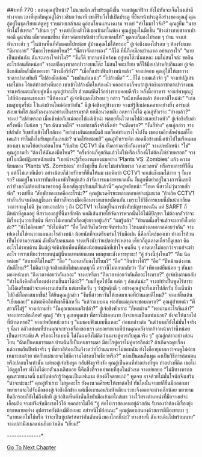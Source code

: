 ##บทที่ 770 : แต่งคุณอู๋ปีหน้า?
ไม่นานนัก
กริ่งประตูดังขึ้น
จางเย่ดูนาฬิกา ยังไม่ทันจะเจ็ดโมงเช้าดี ห่างจากเวลาที่คุยกับคุณอู๋ได้ราวสิบกว่านาที เขาก็รีบวิ่งไปเปิดประตู ที่ยืนหน้าประตูคือร่างของคุณอู๋ คุณอู๋อยู่ในชุดเรียบแต่ดูหรู รวบมวยเกล้าผม ดูอ่อนโยนแสนงดงาม
จางเย่ “ทำไมมาไวจัง?”
คุณอู๋ยิ้ม “นายหิวไม่ใช่เหรอ”
“เข้ามา ๆๆ” จางเย่เบี่ยงตัวให้เธอเข้ามาในห้อง
คุณอู๋ชูถุงในมือขึ้น “ข้างล่างขายซาลาเปาพอดี ดูน่ากิน เดี๋ยวตอนเที่ยง พี่สาวค่อยทำกับข้าวที่นายชอบให้” พูดจบก็มองไปรอบ ๆ บ้าน
จางเย่หัวเราะฮ่า ๆ “ในบ้านพื้นที่คับแคบไปหน่อย สู้บ้านคุณไม่ได้หรอก”
อู๋เจ๋อชิงมองไปรอบ ๆ ห้องรับแขก “ดีมากเลย”
“ดื่มอะไรหน่อยไหม?”
“พี่สาวจัดการเอง”
“ก็ได้ ที่นี่ก็เหมือนบ้านเธอ อย่าเกรงใจ”
“นายเป็นแฟนฉัน ฉันจะเกรงใจทำไม?”
“งั้นก็ดี ชากาแฟมีพร้อม อยู่บนโต๊ะนั่นแหละ ผมไม่สนใจล่ะ ขอกินอะไรก่อนสักหน่อย” จางเย่ถือถุงซาลาเปาวางบนโต๊ะ ไม่สนใจตะเกียบ ฃก็ใช้มือเปล่าหยิบกินเลย
อู๋เจ๋อชิงกลับตีหลังมือของเขา “ล้างมือรึยัง?”
“เมื่อกี้แปรงฟันล้างหน้าแล้ว” จางเย่ตอบ
คุณอู๋ใช้ให้เขาวางซาลาเปาลงทันที “ไปล้างมือก่อน”
“ผมกินก่อนน่า”
“ไปล้างมือ”
“…ก็ได้ ยอมแล้วจ้า ๆ”
จางเย่ปฏิเสธเธอไม่ลง ได้แต่ทำอย่างที่บอก เขาเข้าไปล้างมือในห้องน้ำ พอออกมาก็พบว่าอู๋เจ๋อชิงเอาซาลาเปาวางบนจานพร้อมตะเกียบคู่หนึ่ง คุณอู๋ทำอะไร ล้วนแต่คิดไว้อย่างรอบคอบดีจริง
หลังมื้ออาหาร
จางเย่พาคุณอู๋ไปที่ห้องนอนของเขา “นี่ห้องผม”
อู๋เจ๋อชิงมองไปรอบ ๆ กล่าว “ผนังเหลืองแล้ว ต้องทาสีใหม่ล่ะ”
“เอ่อ ผมสูบบุหรี่น่ะ ไว้แต่งบ้านใหม่ค่อยว่ากัน” มีอู๋เจ๋อชิงอยู่ข้างกาย จางเย่รู้สึกผ่อนคลายอย่างยิ่ง อารมณ์สงบแจ่มใส ล้มตัวลงนอนอย่างเป็นธรรมชาติ ยกมือนวดขมับ อดหาวไม่ได้
คุณอู๋หัวเราะ “ง่วงแล้ว?”
จางเย่ “เปล่าหรอก เมื่อเช้าพ่อกับแม่ออกไปแต่เช้าน่ะ พลอยตื่นไวตามไปด้วยเลยปวดหัว”
อู๋เจ๋อชิงรับคำครั้งหนึ่ง ยิ้มน้อย ๆ “มา ฉันนวดให้”
จางเย่ถามกึ่งจริงกึ่งเย้า “จะดีเหรอ?”
“งั้นก็ช่าง” คุณอู๋กล่าว
จางเย่สำลัก รีบขยับเข้าไปใกล้เธอ “อย่าช่างกันแบบนั้นสิ ผมก็แค่ทำเกรงใจไปงั้น เธอถามอีกสักคำผมก็โอเคแล้ว ทำไมถึงไม่รับมุกกันเลยล่ะ? นวดให้หน่อยสิ”
คุณอู๋หัวเราะคิก สอดมือข้างหนึ่งเข้าไปในเรือนผมของเขา นวดให้อย่างอ่อนโยน “กับฝ่าย CCTV1 นั่น ยังคาราคาซังกันเหรอ?”
จางเย่พยักหน้า “ใช่”
คุณอู๋ถามย้ำ “ต้องให้ฉันลงมือไหม?”
“ครั้งก่อนก็คุยกันแล้วไม่ใช่หรือ เรื่องนี้ไม่ต้องให้ช่วยหรอก” จางเย่โบกมือปฏิเสธหนักแน่น “เธอน่าจะรู้เรื่องงานของผมอย่าง ‘Plants VS. Zombies’ แล้ว ความนิยมของ ‘Plants VS. Zombies’ กำลังพุ่งขึ้น ถึงจะไม่เท่ากับพวก ‘เดอะวอยซ์’ หรือรายการทีวีอื่น ๆ แต่ก็ไม่เลวทีเดียว อย่างน้อยก็ช่วยรักษาที่ยืนให้ผม เธอคิดว่า CCTV1 จะแช่แข็งผมได้ง่าย ๆ งั้นเหรอ? ผมอยู่ในวงการบันเทิงมาพักใหญ่แล้ว ถ้าจัดการผมง่ายขนาดนั้น งั้นลูกพี่อย่าอยู่ในวงการนี้เลยดีกว่า! เธอไม่ต้องเข้ามาหรอกอู๋ ก็เธอสัญญากับผมไว้แล้วนี่”
คุณอู๋พยักหน้า “โอเค พี่สาวไม่วุ่นวายสักพัก”
จางเย่ยิ้ม “สักพักของเธอคืออะไรน่ะ?”
คุณอู๋นวดศีรษะพลางตอบอย่างนุ่มนวล “ถ้าเกิด CCTV1 ทำล้ำเส้นจนผิดกฎขึ้นมา พี่สาวก็จะลงมือเตือนพวกเขาเหมือนกัน เพราะใช้วิธีการแบบนี้มันน่าเกลียด วงการจะดูไม่ดี วุ่นวายเอาเปล่า ๆ ถึง CCTV1 จะไม่อยู่ในการบังคับบัญชาของฉัน แต่ SARFT ก็มีหน้าที่ดูแลอยู่ พี่สาวเองอยู่ที่นี่มาสักพัก พอมีเส้นสายให้จัดการพวกนั้นได้ไม่มีปัญหา ไม่ต้องกลัวว่าจะมีเรื่องวุ่นวายกับฉัน พี่สาวไม่เคยกลัวเรื่องยุ่งยากอยู่แล้ว”
“ผมรู้แล้ว”
“ทำเกมนี้เสร็จแล้วจะเอายังไงต่อล่ะ?”
“ยังไม่คิดเลย”
“ยังไม่คิด?”
“อื้อ ใกล้วันไหว้พระจันทร์แล้ว ไว้หมดช่วงเทศกาลค่อยว่ากัน”
จางเย่เองไม่ใช่คนวางแผนอะไรล่วงหน้า น้อยนักที่จะเตรียมร่มไว้รับมือฝน นี่คือสไตล์ของเขา ทำอะไรล้วนเป็นไปตามอารมณ์ ดังนั้นกับคนนอก จางเย่จึงนับว่าแปลกประหลาด เดี๋ยวก็ดูฉลาดเดี๋ยวก็ดูเขลา คิดอะไรไม่รอบด้าน มีแต่อู๋เจ๋อชิงกับเพื่อนพี่น้องน้อยคนนักที่เข้าใจ คนอื่น ๆ คาดเดาไม่ออกว่าจางเย่จะทำอะไร ทราบเพียงว่าชายหนุ่มผู้นี้พบเทพสยบเทพ พบพุทธะสังหารพุทธะ!
“อู๋ ช่วงนี้ยุ่งไหม?”
“อืม นิดหน่อย”
“สบายดีใช่ไหม?”
“อือ”
“นอนหลับลงใช่ไหม?”
“อือ”
“กินข้าวได้?”
“อือ”
“ปีหน้าแต่งงานกันดีไหม?”
ไม่คิดว่าอู๋เจ๋อชิงกลับไม่หลงกลมุกนี้ คราวนี้ไม่ตอบกลับว่า ‘อือ’ เพียงแต่ยิ้มน้อย ๆ หันมามองหน้าเขา “ถึงเวลาค่อยว่ากันเถอะ”
จางเย่หรี่ตา “ถึงเวลาค่อยว่ากันคืออะไรเหรอ?”
อู๋เจ๋อชิงถามกลับ “ทำไมถึงคิดถึงเรื่องแต่งงานขึ้นมาได้ล่ะ?”
“ผมก็พูดไปงั้น แค่ก ๆ ล้อเล่นน่ะ” จางเย่ทำเป็นพูดไร้สาระ ไม่ได้เตรียมตัวจะแต่งงานเช่นกัน แต่เขาก็หวั่น ๆ ว่าผู้หญิงดี ๆ อย่างคุณอู๋จะทิ้งเขาไปสักวัน ยิ่งเนิ่นช้าไปยิ่งมีโอกาสมากขึ้น!
ได้ยินคุณอู๋กล่าว “งั้นพี่สาวหาวันให้เธอมาเจอที่บ้านเลยดีไหม?”
จางเย่ตื่นเต้น “เยี่ยมเลย!” แต่พอคิดอีกทีเขาก็นึกหวั่น “แต่ว่าแบบผม พ่อกับแม่คุณจะชอบเหรอ?”
คุณอู๋ส่ายหน้า “พี่สาวก็ไม่รู้”
จางเย่ถามซ้ำ “งั้นคุณชอบผมรึเปล่า?”
อู๋เจ๋อชิงหัวเราะ “ก็พอผ่าน”
“พอผ่านอะไรกันเล่า?” จางเย่กระอักเลือด!
คุณอู๋ “ฮ่า ๆ ดูเธอพูดเข้า พี่สาวไม่ชอบนาย ยังจะยอมเป็นแฟนนาย? ยังจะให้นายไปที่บ้านเหรอ?”
จางเย่พยักหน้าแรง ๆ “ผมชอบฟังแบบนี้แหละ” ก่อนกล่าวต่อ “แต่ว่าผมก็ยังไม่มั่นใจจริง ๆ นี่นา กลัวแต่คนที่บ้านคุณจะขวางเรื่องของเรา เลยอยากเจอที่บ้านคุณหลังจากก้าวหน้ากว่านี้หน่อย เป็นดาราระดับ A หรืออะไรแบบนี้ ไม่งั้นผมยังไม่คิดว่าผมจะคู่ควรกับคุณจริง ๆ”
คุณอู๋กล่าวอย่างอ่อนโยน “ฉันเป็นคนธรรมดา บ้านฉันก็เป็นคนธรรมดา มีอะไรคู่ควรไม่คู่ควรอีกล่ะ? ถ้าเกิดจะคุยเรื่องแต่งงานกันปีหน้าจริง ๆ พี่สาวสิต้องเป็นกังวลว่าที่บ้านนายจะไม่ชอบฉัน ยังไงก็อายุมากกว่าจนดูไม่ค่อยเหมาะสมด้วย พ่อกับแม่นายจะไม่มีความไม่ชอบใจเชียวหรือ?” หา่กเป็นคนอื่นพูด คงเป็นวิธีการถ่อมตนหรือปลอบใจเท่านั้น แต่พออู๋เจ๋อชิงพูด กลับฟังดูจริงจัง คุณอู๋เป็นคนที่ทำอย่างที่พูด ทำอย่างที่คิด เธอไม่ได้ดูถูกใคร ทั้งไม่ได้ยกตัวเองเลิศลอย นี่คือสิ่งที่จางเย่ชอบที่สุดในตัวเธอ
จางเย่ยกยอ “ไม่มีทางหรอก คุณสวยขนาดนี้ แม่กับพ่อถ้ารู้ว่าคุณเป็นแฟนผม ต้องดีใจตายแน่!” พูดจบ อาจด้วยไม่มั่นใจนักจึงเสริม “น่าจะน่ะนะ!”
คุณอู๋หัวเราะ ไม่พูดอะไร ยังคงนวดศีรษะให้เขาต่อไป
ทันใดนั้นจางเย่ก็ยื่นมือออกมา พยายามจะไปจับมือของอู๋เจ๋อชิงอีกข้าง แต่เมื่อเขานอนริมหัวเตียง ระยะจึงออกจะห่างเล็กน้อย พยายามยืดอีกรอบก็ยังไม่ถึงสักที
อู๋เจ๋อชิงเห็นดังนั้นก็ขยับมือเข้ามาใกล้เขา วางไว้ตรงตำแหน่งที่มือจางเย่จะเอื้อมถึง
จางเย่จึงจับมือเธอไว้ได้ อดกล่าวไม่ได้ “อู๋ ต่อไปเราสองคนอยู่ด้วยกัน รับรองว่าต้องมีเรื่องยุ่งยากหลายอย่าง อุปสรรคยังต้องมีอีกเยอะ อย่าหนีไปก่อนนะ”
คุณอู๋ตอบสนองด้วยการตีมือเขาเบา ๆ “นายบอกไม่ใช่หรือ ว่าจะเป็นซูเปอร์สตาร์อันดับหนึ่งของโลกนี้น่ะ? ทางสายนี้ ฉันจะเดินไปพร้อมนาย”
จางเย่กำมือเธอแน่นยิ่งกว่าเดิม “เยี่ยม!”






*-*-*-*-*-*-*-*-*-*-*-*-*-*-*


[Go To Next Chapter]( ./71.md)
